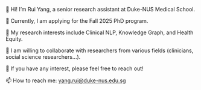 
👋 Hi! I’m Rui Yang, a senior research assistant at Duke-NUS Medical School. 

👀 Currently, I am applying for the Fall 2025 PhD program.

🌱 My research interests include Clinical NLP, Knowledge Graph, and Health Equity.

🤔 I am willing to collaborate with researchers from various fields (clinicians, social science researchers...).

💬 If you have any interest, please feel free to reach out!

📫 How to reach me: yang.rui@duke-nus.edu.sg

<!--
**ruiyang-medinfo/ruiyang-medinfo** is a ✨ _special_ ✨ repository because its `README.md` (this file) appears on your GitHub profile.



- 🔭 I’m currently working on ...
- 🌱 I’m currently learning ...
- 👯 I’m looking to collaborate on ...
- 🤔 I’m looking for help with ...
- 💬 Ask me about ...
- 📫 How to reach me: ...
- 😄 Pronouns: ...
- ⚡ Fun fact: ...
-->
